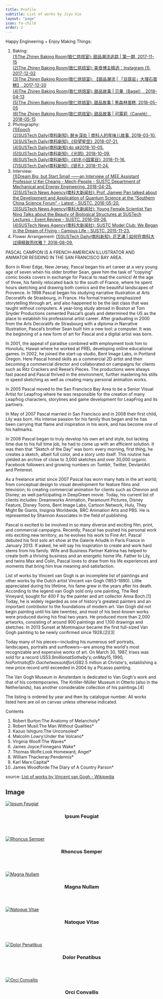 ```yaml
---
title: Profile
subtitle: List of works by Jiyu Xie
layout: "page"
icon: fa-child
order: 2
---
```


Happy Engineering + Enjoy Making Things:

<!-- PASCAL CAMPION -->

1. Baking: <br/>
[(1)The Zhiren Baking Room(致仁烘焙室): 甜品潮流追踪 | 第一期, 2017-11-15](
https://mp.weixin.qq.com/s?__biz=MzUxNzQ0MTc0Mg==&mid=2247483695&idx=1&sn=17b546989fa409a55026984494097bd9&chksm=f999508eceeed9981c6d234a2ea846ae81bb832c439d87cd25703dce91bd1ce0a2d2d8e114a6&mpshare=1&scene=23&srcid=1124GVLwQmfOc10huVFEhxEj#rd) <br/> 
[(2)The Zhiren Baking Room(致仁烘焙室): 美食博主精选：Instagram (1), 2017-12-02](
https://mp.weixin.qq.com/s?__biz=MzUxNzQ0MTc0Mg==&mid=2247483695&idx=1&sn=17b546989fa409a55026984494097bd9&chksm=f999508eceeed9981c6d234a2ea846ae81bb832c439d87cd25703dce91bd1ce0a2d2d8e114a6&mpshare=1&scene=23&srcid=1124GVLwQmfOc10huVFEhxEj#rd) <br/> 
[(3)The Zhiren Baking Room(致仁烘焙室): 【甜品潮流 | 「豆腐岩」大理石蛋糕】, 2017-12-20](
https://mp.weixin.qq.com/s?__biz=MzUxNzQ0MTc0Mg==&mid=2247483728&idx=1&sn=8844f15a93cfc82466b14b54dfa792ce&chksm=f99950f1ceeed9e730e52121afe5b606c4073b1cc84ca3710730b0a04027ceb28b3924b2dd34&mpshare=1&scene=23&srcid=11243PKD5A4ViyRhftddzpUf#rd) <br/> 
[(4)The Zhiren Baking Room(致仁烘焙室): 甜品故事 | 贝果（Bagel）, 2018-04-13](
https://mp.weixin.qq.com/s?__biz=MzUxNzQ0MTc0Mg==&mid=2247483770&idx=1&sn=ccdf80137f99d18e6de68534d28cd4ad&chksm=f99950dbceeed9cd3de857c26cd1b22c40d35ece2f81feb8d9f48243a30159e210f8990fcee5&mpshare=1&scene=23&srcid=1124qcmPHmMTArBfjdMLKZHH#rd) <br/> 
[(5)The Zhiren Baking Room(致仁烘焙室): 甜品故事 | 黑森林蛋糕, 2018-05-05](
https://mp.weixin.qq.com/s?__biz=MzUxNzQ0MTc0Mg==&mid=2247483808&idx=1&sn=627e9afbcdaf555b134784044160e667&chksm=f9995001ceeed9176149f1d0607e1e7f851e14193107746361ddc1a8dbc84800f6d342ca7d8e&mpshare=1&scene=23&srcid=1124CgC2wsJz6KfQN9NipQqV#rd) <br/> 
[(6)The Zhiren Baking Room(致仁烘焙室): 甜品故事 | 可露莉（Canelé）, 2018-05-15](
https://mp.weixin.qq.com/s?__biz=MzUxNzQ0MTc0Mg==&mid=2247483825&idx=1&sn=653eaa0bdcbd5f64e20c91be23e66022&chksm=f9995010ceeed906fa79e691856bda8fc16e43ad21ce76a8768c7c6d3cb6e5941ff39775fdd2&mpshare=1&scene=23&srcid=1124sJVvXFk1eB4FnO9bEDnB#rd) <br/> 
2. Photography: <br/>
[(1)Epoch](https://jiyu-xie.github.io/Portfolio/) <br/> 
[(2)SUSTech Daily(南科新知): 醉乡深处 | 南科人的年味儿故事, 2018-03-10.](https://mp.weixin.qq.com/s?__biz=MzIzMzMyNDY4NA==&mid=2247485182&idx=1&sn=12d0959bc5fd6a52eb56cd08bc0d9b0a&chksm=e8862f1ddff1a60bde8ab3257e83d5cae32124a3fe90bc7cb5c30454efe6b1f0f24039a739cf&mpshare=1&scene=23&srcid=1007XoqfEVPy2zycsKQ2h2lH#rd) <br/> 
[(3)SUSTech Daily(南科新知):《仰望星空》2018-07-21.](
https://mp.weixin.qq.com/s?t=pages/image_detail&scene=23&__biz=MzIzMzMyNDY4NA==&mid=2247485737&idx=1&sn=b26abd8b24fca2ed6d1efe0e72b15a7f#wechat_redirect) <br/>
[(4)SUSTech Daily(南科新知):《p q》2018-10-05.](
https://mp.weixin.qq.com/s?__biz=MzIzMzMyNDY4NA==&mid=2247486134&idx=2&sn=2e1f314eef9f8b04ea04a2f4afcbe5de&chksm=e8862355dff1aa43d0d2383c05c935f0213ef1c3e941ec8fad865f3f8c07c8be1f4539f96a8d&mpshare=1&scene=23&srcid=1124Kay5njCIGDvAYMEwAmxO#rd) <br/>
[(5)SUSTech Daily(南科新知):《光阴》2018-10-09.](
https://mp.weixin.qq.com/s?__biz=MzIzMzMyNDY4NA==&mid=2247486166&idx=2&sn=4cb8a73bb95ce95c17a67916cbafbe43&chksm=e8862335dff1aa230700cc9cbb22c9f6e9ccd09687d26017c76f419deccba125fe876f069ec7&mpshare=1&scene=23&srcid=1124GIPoFknIMVewNgZSmFTW#rd) <br/> 
[(6)SUSTech Daily(南科新知):《初冬小园寓目》2018-11-16.](
https://mp.weixin.qq.com/s?__biz=MzIzMzMyNDY4NA==&mid=2247486359&idx=3&sn=796e813d5b2e7070a3178427df2b477b&chksm=e8862274dff1ab62f91c5cf3eae49ef1833807e393c9ee07d20d6f1ec9f09ef2adbecc7f38a1&mpshare=1&scene=23&srcid=1124rJT4QXCu6jcBsT4T4HZM#rd) <br/> 
[(7)SUSTech Daily(南科新知):《锁孔》2018-11-24.](
https://mp.weixin.qq.com/s?t=pages/image_detail&scene=23&__biz=MzIzMzMyNDY4NA==&mid=2247486426&idx=1&sn=19acdea6d041a7ac962ecddbfc7b247a#wechat_redirect) <br/> 
3. Interview: <br/>
[(1)Dream Big, but Start Small ——an Interview of MEE Assistant Professor U Kei Cheang - Mech-People - SUSTC Department of Mechanical and Energy Engineering. 2018-04-25.](http://mee.sustc.edu.cn/2018/spotlight_0425/609.html) <br/>
[(2)SUSTech News Agency(南科大新闻社): Prof. Jianwei Pan talked about the Development and Application of Quantum Science at the “Southern China Science Forum” - Latest - SUSTC. 2016-05-20.](http://www.sustc.edu.cn/en/news_events_1_1/1340) <br/> 
[(3)SUSTech News Agency(南科大新闻社): Young Female Scientist Yan Ning Talks about the Beauty of Biological Structures at SUSTech Lectures - Event Review - SUSTC. 2016-09-26.](http://www.sustc.edu.cn/en/research_jiaoliu/1680) <br/>
[(4)SUSTech News Agency(南科大新闻社): SUSTC Model Club: We Began in the Dream of Flying - Campus Life - SUSTC. 2015-11-23.](http://www.sustc.edu.cn/en/news_events_1_3/1027) <br/>
4. Flower Arrangement:
[(1)SUSTech Daily(南科新知): 花艺课 | 如何在南科大过得精致而优雅？ 2018-08-09.](
https://mp.weixin.qq.com/s?__biz=MzIzMzMyNDY4NA==&mid=2247485824&idx=1&sn=b8dc799fc0ec6f32563271e07d9544f3&chksm=e8862063dff1a9755ff1a865974e0961e0245433e299c9ad74af377ddc2bbf3904103e4d3e5a&mpshare=1&scene=23&srcid=1124UyghF5F1IteC2rG8fCOB#rd) <br/>

PASCAL CAMPION IS A FRENCH-AMERICAN ILLUSTRATOR AND ANIMATOR RESIDING IN THE SAN FRANCISCO BAY AREA.

Born in River Edge, New Jersey, Pascal began his art career at a very young age of seven when his older brother Sean, gave him the task of “copying” comic books covers in exchange for Pascal to read the comics!  At the age of three, his family relocated back to the south of France, where he spent hours sketching and drawing both comics and the beautiful landscapes of Provence.  In 1998 Pascal began his studying narrative illustration at Arts Decoratifs de Strasbourg, in France.  His formal training emphasized storytelling through art, and also happened to be the last class that was taught without computers.  A year-long study abroad in Boston at Tom Snyder Productions cemented Pascal’s goals and determined the US as the place to establish his professional artist career. After graduating in 2000 from the Arts Decoratifs de Strasbourg with a diploma in Narrative Illustration, Pascal’s brother Sean built him a new tool: a computer. It was the beginning of a new form of art for Pascal and a digital artist was born.

In 2001, the appeal of paradise combined with employment took him to Honolulu, Hawaii where he worked at PREL developing online educational games. In 2002, he joined the start-up studio, Bent Image Labs, in Portland Oregon.  Here Pascal honed skills as a commercial 2D artist and then becoming a commercial director and collaborated on campaigns for clients such as Ritz Crackers and Reese’s Pieces.  The productions were always fast paced and Pascal thrived in the environment, further mastering his stills in speed sketching as well as creating many personal animation works.

In 2005 Pascal moved to the San Francisco Bay Area to be a Senior Visual Artist for Leapfrog where he was responsible for the creation of many Leapfrog characters, storylines and game development for LeapFrog and its partners.

In May of 2007 Pascal married in San Francisco and in 2008 their first child, Lily was born. His intense passion for his family thus began and he has been carrying that flame and inspiration in his work, and has become one of his hallmarks.

In 2006 Pascal began to truly develop his own art and style, but lacking time due to his full time job, he had to come up with an efficient solution.  It was then that “Sketch of the Day” was born: every morning, first thing, he creates a sketch, albeit full color, and a story unto itself. This routine has yielded an archive of close to 3,000 sketches and over 30,000 organic Facebook followers and growing numbers on Tumblr, Twitter, DeviantArt and Pinterest.

As a freelance artist since 2007 Pascal has worn many hats in the art world; from conceptual design to visual development for feature films and television; to creating commercial animation for clients such as Chevron and Disney; as well participating in DeepGreen movie. Today, his current list of clients includes: Dreamworks Animation, Paramount Pictures, Disney Feature, Disney Toons, Bent Image Labs, Cartoon Network, Hulu, They Might Be Giants, Insignia Worldwide, BRC Animation Arts and PBS.  He is represented by Shannon Associates in the field of publishing.

Pascal is excited to be involved in so many diverse and exciting film, print, and commercial campaigns. Recently, Pascal has pushed his personal work into exciting new territory, as he evolves his work to Fine Art.  Pascal debuted his first solo art show at the Galerie Arludik in Paris France in January 2013.  If asked, he will say his inspiration to create and work hard stems from his family. Wife and Business Partner Katrina has helped to create both a thriving business and an energetic home life. Father to Lily, and twins Max and Colin, Pascal loves to draw from his life experiences and moments that bring him true meaning and satisfaction.

<!-- Vincent van Gogh -->

List of works by Vincent van Gogh is an incomplete list of paintings and other works by the Dutch artist Vincent van Gogh (1853–1890). Little appreciated during his lifetime, his fame grew in the years after his death. According to the legend van Gogh sold only one painting, The Red Vineyard, bought for 400 F by the painter and art collector Anna Boch.[1] Today, he is widely regarded as one of history's greatest painters and an important contributor to the foundations of modern art. Van Gogh did not begin painting until his late twenties, and most of his best-known works were produced during his final two years. He produced more than 2,000 artworks, consisting of around 900 paintings and 1,100 drawings and sketches. In 2013 Sunset at Montmajour became the first full-sized Van Gogh painting to be newly confirmed since 1928.[2][3]

Today many of his pieces—including his numerous self portraits, landscapes, portraits and sunflowers—are among the world's most recognizable and expensive works of art. On March 30, 1987, Irises was sold for a record US$53.9 million at Sotheby's; on May 15, 1990, his Portrait of Dr. Gachet was sold for US$82.5 million at Christie's, establishing a new price record until exceeded in 2004 by a Picasso painting.

The Van Gogh Museum in Amsterdam is dedicated to Van Gogh's work and that of his contemporaries. The Kröller-Müller Museum in Otterlo (also in the Netherlands), has another considerable collection of his paintings.[4]

The listing is ordered by year and then by catalogue number. All works listed here are oil on canvas unless otherwise indicated.

Contents
1. Robert Burton:The Anatomy of Melancholy*
2. Robert Musil:The Man Without Qualities*
3. Kazuo Ishiguro:The Unconsoled*
4. Malcolm Lowry:Under the Volcano*
5. Virginia Woolf:The Waves*
6. James Joyce:Finnegans Wake*
7. Thomas Wolfe:Look Homeward, Angel*
8. William Thackeray:Pendennis*
9. Karl Marx:Capital*
10. James Woodforde:The Diary of A Country Parson*

source: [List of works by Vincent van Gogh - Wikipedia](https://en.wikipedia.org/wiki/List_of_works_by_Vincent_van_Gogh)

<!-- PASCAL CAMPION -->

<!-- Image -->
<h2>Image</h2>

<div class="row">
    <div class="4u 12u$(mobile)">
      <div class="item">
        <a href="#" class="image fit"><img src="{{ 'assets/images/fulls/pic02.jpg' | relative_url }}" alt="Ipsum Feugiat" /></a>
        <header>
          <h3>Ipsum Feugiat</h3>
        </header>
      </div>
      <div class="item">
        <a href="#" class="image fit"><img src="{{ 'assets/images/fulls/pic03.jpg' | relative_url }}" alt="Rhoncus Semper" /></a>
        <header>
          <h3>Rhoncus Semper</h3>
        </header>
      </div>
    </div>
    <div class="4u 12u$(mobile)">
      <div class="item">
        <a href="#" class="image fit"><img src="{{ 'assets/images/fulls/pic04.jpg' | relative_url }}" alt="Magna Nullam" /></a>
        <header>
          <h3>Magna Nullam</h3>
        </header>
      </div>
      <div class="item">
        <a href="#" class="image fit"><img src="{{ 'assets/images/fulls/pic05.jpg' | relative_url }}" alt="Natoque Vitae" /></a>
        <header>
          <h3>Natoque Vitae</h3>
        </header>
      </div>
    </div>
    <div class="4u$ 12u$(mobile)">
      <div class="item">
        <a href="#" class="image fit"><img src="{{ 'assets/images/fulls/pic06.jpg' | relative_url }}" alt="Dolor Penatibus" /></a>
        <header>
          <h3>Dolor Penatibus</h3>
        </header>
      </div>
      <div class="item">
        <a href="#" class="image fit"><img src="{{ 'assets/images/fulls/pic07.jpg' | relative_url }}" alt="Orci Convallis" /></a>
        <header>
          <h3>Orci Convallis</h3>
        </header>
      </div>
    </div>
</div>